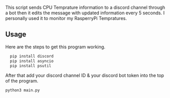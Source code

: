 This script sends CPU Temprature information to a discord channel through a bot then it edits the message with updated information every 5 seconds.
I personally used it to monitor my RasperryPi Tempratures.



## Usage

Here are the steps to get this program working.

```bash
  pip install discord
  pip install asyncio
  pip install psutil
```
After that add your discord channel ID & your discord bot token into the top of the program.

```bash
python3 main.py
```


